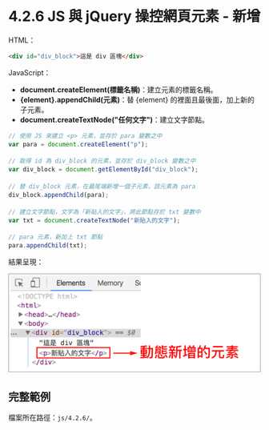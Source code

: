 # 4.2.6 JS 與 jQuery 操控網頁元素 - 新增

HTML：

```html
<div id="div_block">這是 div 區塊</div>
```

JavaScript：

* **document.createElement\(標籤名稱\)**：建立元素的標籤名稱。
* **{element}.appendChild\(元素\)**：替 {element} 的裡面且最後面，加上新的子元素。
* **document.createTextNode\("任何文字"\)**：建立文字節點。

```js
// 使用 JS 來建立 <p> 元素，並存於 para 變數之中
var para = document.createElement("p");

// 取得 id 為 div_block 的元素，並存於 div_block 變數之中
var div_block = document.getElementById("div_block");

// 替 div_block 元素，在最尾端新增一個子元素，該元素為 para
div_block.appendChild(para);

// 建立文字節點，文字為「新貼入的文字」，將此節點存於 txt 變數中
var txt = document.createTextNode("新貼入的文字");

// para 元素，新加上 txt 節點
para.appendChild(txt);
```

結果呈現：

![](/assets/js新增元素.png)

## 完整範例

檔案所在路徑：`js/4.2.6/`。

